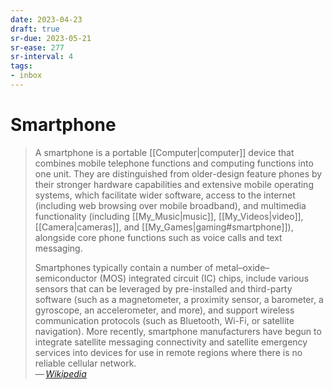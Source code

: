 ```yaml
---
date: 2023-04-23
draft: true
sr-due: 2023-05-21
sr-ease: 277
sr-interval: 4
tags:
- inbox
---
```


# Smartphone

> A smartphone is a portable [[Computer|computer]] device that combines mobile
> telephone functions and computing functions into one unit. They are
> distinguished from older-design feature phones by their stronger hardware
> capabilities and extensive mobile operating systems, which facilitate wider
> software, access to the internet (including web browsing over mobile
> broadband), and multimedia functionality (including [[My_Music|music]],
> [[My_Videos|video]], [[Camera|cameras]], and [[My_Games|gaming#smartphone]]),
> alongside core phone functions such as voice calls and text messaging.
>
> Smartphones typically contain a number of metal–oxide–semiconductor (MOS)
> integrated circuit (IC) chips, include various sensors that can be leveraged
> by pre-installed and third-party software (such as a magnetometer, a proximity
> sensor, a barometer, a gyroscope, an accelerometer, and more), and support
> wireless communication protocols (such as Bluetooth, Wi-Fi, or satellite
> navigation). More recently, smartphone manufacturers have begun to integrate
> satellite messaging connectivity and satellite emergency services into devices
> for use in remote regions where there is no reliable cellular network.\
> — <cite>[Wikipedia](https://en.wikipedia.org/wiki/Smartphone)</cite>